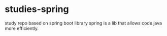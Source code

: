 # studies-spring
 study repo based on spring boot library
spring is a lib that allows code java more efficiently.